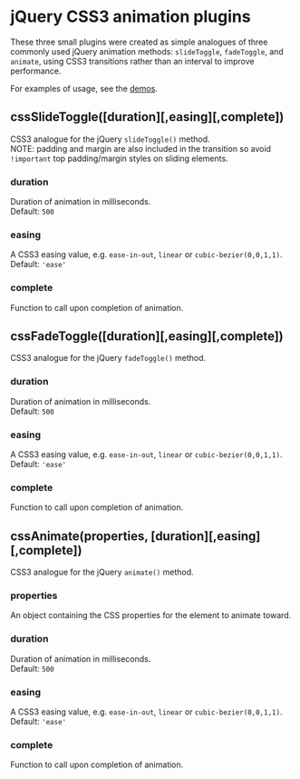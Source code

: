 # jQuery CSS3 animation plugins

These three small plugins were created as simple analogues of three commonly used jQuery animation methods: `slideToggle`, `fadeToggle`, and `animate`, using CSS3 transitions rather than an interval to improve performance.

For examples of usage, see the [demos](https://github.com/EdamL/jquery-css-animation/tree/master/demo).

## cssSlideToggle([duration][,easing][,complete])

CSS3 analogue for the jQuery `slideToggle()` method.<br />
NOTE: padding and margin are also included in the transition so avoid `!important` top padding/margin styles on sliding elements.
### duration
Duration of animation in milliseconds.<br />
Default: `500`
### easing
A CSS3 easing value, e.g. `ease-in-out`, `linear` or `cubic-bezier(0,0,1,1)`.<br />
Default: `'ease'`
### complete
Function to call upon completion of animation.

## cssFadeToggle([duration][,easing][,complete])

CSS3 analogue for the jQuery `fadeToggle()` method.<br />
### duration
Duration of animation in milliseconds.<br />
Default: `500`
### easing
A CSS3 easing value, e.g. `ease-in-out`, `linear` or `cubic-bezier(0,0,1,1)`.<br />
Default: `'ease'`
### complete
Function to call upon completion of animation.

## cssAnimate(properties, [duration][,easing][,complete])

CSS3 analogue for the jQuery `animate()` method.<br />
### properties
An object containing the CSS properties for the element to animate toward.<br />
### duration
Duration of animation in milliseconds.<br />
Default: `500`
### easing
A CSS3 easing value, e.g. `ease-in-out`, `linear` or `cubic-bezier(0,0,1,1)`.<br />
Default: `'ease'`
### complete
Function to call upon completion of animation.
